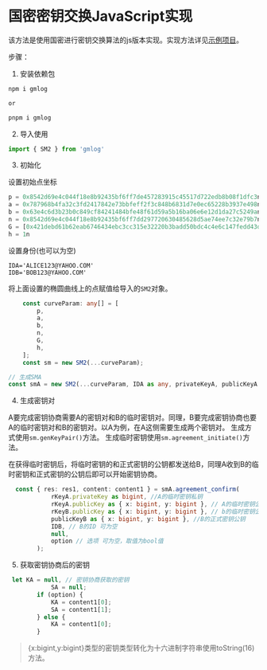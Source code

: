 # 国密密钥交换JavaScript实现

该方法是使用国密进行密钥交换算法的js版本实现。实现方法详见[示例项目](./examples/react-project/src/App.tsx)。

步骤：
1. 安装依赖包

```bash
npm i gmlog

or

pnpm i gmlog
```

2. 导入使用

```typescript
import { SM2 } from 'gmlog'
```

3. 初始化

设置初始点坐标

```typescript
p = 0x8542d69e4c044f18e8b92435bf6ff7de457283915c45517d722edb8b08f1dfc3n
a = 0x787968b4fa32c3fd2417842e73bbfeff2f3c848b6831d7e0ec65228b3937e498n
b = 0x63e4c6d3b23b0c849cf84241484bfe48f61d59a5b16ba06e6e12d1da27c5249an
n = 0x8542d69e4c044f18e8b92435bf6ff7dd297720630485628d5ae74ee7c32e79b7n
G = [0x421debd61b62eab6746434ebc3cc315e32220b3badd50bdc4c4e6c147fedd43dn,                0x0680512bcbb42c07d47349d2153b70c4e5d7fdfcbfa36ea1a85841b9e46e09a2n]
h = 1n
```

设置身份(也可以为空)

```typescipt
IDA='ALICE123@YAHOO.COM'
IDB='BOB123@YAHOO.COM'
```

将上面设置的椭圆曲线上的点赋值给导入的`SM2`对象。

```typescript
    const curveParam: any[] = [
        p,
        a,
        b,
        n,
        G,
        h,
    ];
    const sm = new SM2(...curveParam);

// 生成SMA
const smA = new SM2(...curveParam, IDA as any, privateKeyA, publicKeyA as any);
```

4. 生成密钥对

A要完成密钥协商需要A的密钥对和B的临时密钥对。同理，B要完成密钥协商也要A的临时密钥对和B的密钥对。以A为例，在A这侧需要生成两个密钥对。
生成方式使用`sm.genKeyPair()`方法。
生成临时密钥使用`sm.agreement_initiate()`方法。

在获得临时密钥后，将临时密钥的和正式密钥的公钥都发送给B，同理A收到B的临时密钥和正式密钥的公钥后即可以开始密钥协商。

```typescript
  const { res: res1, content: content1 } = smA.agreement_confirm(
            rKeyA.privateKey as bigint, //A的临时密钥私钥
            rKeyA.publicKey as { x: bigint, y: bigint }, // A的临时密钥公钥
            rKeyB.publicKey as { x: bigint, y: bigint }, // b的临时密钥公钥
            publicKeyB as { x: bigint, y: bigint }, //B的正式密钥公钥
            IDB, // B的ID 可为空
            null,
            option // 选项 可为空，取值为bool值
        );
```

5. 获取密钥协商后的密钥

```typescript
 let KA = null, // 密钥协商获取的密钥
            SA = null;
        if (option) {
            KA = content1[0];
            SA = content1[1];
        } else {
            KA = content1[0];
        }
```

> {x:bigint,y:bigint}类型的密钥类型转化为十六进制字符串使用toString(16)方法。
